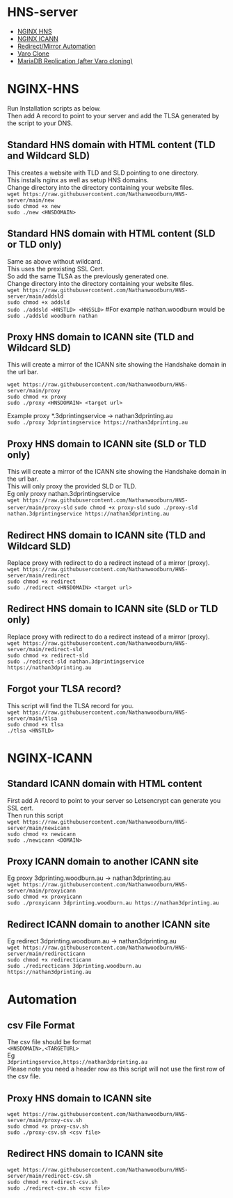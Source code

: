 # HNS-server
+ [NGINX HNS](#nginx-hns)  
+ [NGINX ICANN](#nginx-icann)  
+ [Redirect/Mirror Automation](#automation)
+ [Varo Clone](varo)  
+ [MariaDB Replication (after Varo cloning)](sql)  


# NGINX-HNS
Run Installation scripts as below.  
Then add A record to point to your server and add the TLSA generated by the script to your DNS.  

## Standard HNS domain with HTML content (TLD and Wildcard SLD)
This creates a website with TLD and SLD pointing to one directory.  
This installs nginx as well as setup HNS domains.  
Change directory into the directory containing your website files.  
`wget https://raw.githubusercontent.com/Nathanwoodburn/HNS-server/main/new`  
`sudo chmod +x new`  
`sudo ./new <HNSDOMAIN>`  


## Standard HNS domain with HTML content (SLD or TLD only)
Same as above without wildcard.  
This uses the prexisting SSL Cert.  
So add the same TLSA as the previously generated one.  
Change directory into the directory containing your website files.  
`wget https://raw.githubusercontent.com/Nathanwoodburn/HNS-server/main/addsld`  
`sudo chmod +x addsld`  
`sudo ./addsld <HNSTLD> <HNSSLD>` #For example nathan.woodburn would be `sudo ./addsld woodburn nathan`  

## Proxy HNS domain to ICANN site (TLD and Wildcard SLD)
This will create a mirror of the ICANN site showing the Handshake domain in the url bar.

`wget https://raw.githubusercontent.com/Nathanwoodburn/HNS-server/main/proxy`  
`sudo chmod +x proxy`  
`sudo ./proxy <HNSDOMAIN> <target url>`  

Example proxy *.3dprintingservice -> nathan3dprinting.au  
`sudo ./proxy 3dprintingservice https://nathan3dprinting.au`  

## Proxy HNS domain to ICANN site (SLD or TLD only)
This will create a mirror of the ICANN site showing the Handshake domain in the url bar.  
This will only proxy the provided SLD or TLD.  
Eg only proxy nathan.3dprintingservice  
`wget https://raw.githubusercontent.com/Nathanwoodburn/HNS-server/main/proxy-sld`
`sudo chmod +x proxy-sld`
`sudo ./proxy-sld nathan.3dprintingservice https://nathan3dprinting.au`  

## Redirect HNS domain to ICANN site (TLD and Wildcard SLD)
Replace proxy with redirect to do a redirect instead of a mirror (proxy).  
`wget https://raw.githubusercontent.com/Nathanwoodburn/HNS-server/main/redirect`   
`sudo chmod +x redirect`  
`sudo ./redirect <HNSDOMAIN> <target url>`  



## Redirect HNS domain to ICANN site (SLD or TLD only)
Replace proxy with redirect to do a redirect instead of a mirror (proxy).  
`wget https://raw.githubusercontent.com/Nathanwoodburn/HNS-server/main/redirect-sld`  
`sudo chmod +x redirect-sld`  
`sudo ./redirect-sld nathan.3dprintingservice https://nathan3dprinting.au`  


## Forgot your TLSA record?  
This script will find the TLSA record for you.  
`wget https://raw.githubusercontent.com/Nathanwoodburn/HNS-server/main/tlsa`  
`sudo chmod +x tlsa`  
`./tlsa <HNSTLD>`

# NGINX-ICANN

## Standard ICANN domain with HTML content
First add A record to point to your server so Letsencrypt can generate you SSL cert.  
Then run this script  
`wget https://raw.githubusercontent.com/Nathanwoodburn/HNS-server/main/newicann`  
`sudo chmod +x newicann`  
`sudo ./newicann <DOMAIN>`  

## Proxy ICANN domain to another ICANN site
Eg proxy 3dprinting.woodburn.au -> nathan3dprinting.au  
`wget https://raw.githubusercontent.com/Nathanwoodburn/HNS-server/main/proxyicann`  
`sudo chmod +x proxyicann`  
`sudo ./proxyicann 3dprinting.woodburn.au https://nathan3dprinting.au`  

## Redirect ICANN domain to another ICANN site
Eg redirect 3dprinting.woodburn.au -> nathan3dprinting.au  
`wget https://raw.githubusercontent.com/Nathanwoodburn/HNS-server/main/redirecticann`  
`sudo chmod +x redirecticann`  
`sudo ./redirecticann 3dprinting.woodburn.au https://nathan3dprinting.au`  

# Automation

## csv File Format
The csv file should be format  
`<HNSDOMAIN>,<TARGETURL>`  
Eg  
`3dprintingservice,https://nathan3dprinting.au`  
Please note you need a header row as this script will not use the first row of the csv file.

## Proxy HNS domain to ICANN site
`wget https://raw.githubusercontent.com/Nathanwoodburn/HNS-server/main/proxy-csv.sh`  
`sudo chmod +x proxy-csv.sh`  
`sudo ./proxy-csv.sh <csv file>`  

## Redirect HNS domain to ICANN site
`wget https://raw.githubusercontent.com/Nathanwoodburn/HNS-server/main/redirect-csv.sh`  
`sudo chmod +x redirect-csv.sh`  
`sudo ./redirect-csv.sh <csv file>`  